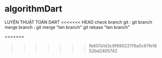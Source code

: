 # algorithmDart
LUYỆN THUẬT TOÁN DART
<<<<<<< HEAD
check branch git : git branch
merge branch : git merge "ten branch"
                git rebase "ten branch"
                
=======
>>>>>>> fb607a1d3c9f69022176a0c67fe1652bd2405742
